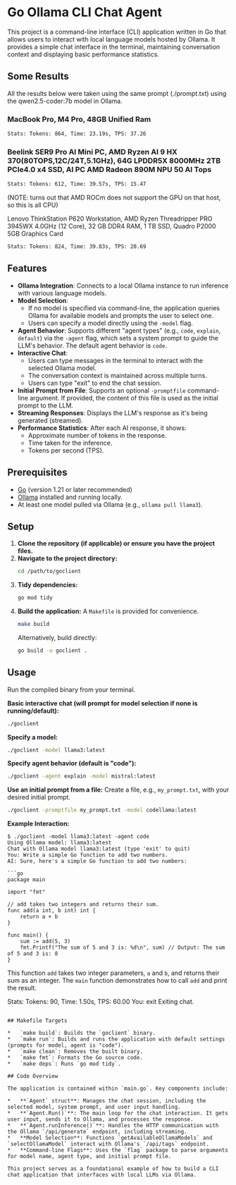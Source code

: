 # Go Ollama CLI Chat Agent

This project is a command-line interface (CLI) application written in Go that allows users to interact with local language models hosted by Ollama. It provides a simple chat interface in the terminal, maintaining conversation context and displaying basic performance statistics.

## Some Results

All the results below were taken using the same prompt (./prompt.txt) using the qwen2.5-coder:7b model in Ollama.

### MacBook Pro, M4 Pro, 48GB Unified Ram

```bash
Stats: Tokens: 864, Time: 23.19s, TPS: 37.26
```

### Beelink SER9 Pro AI Mini PC, AMD Ryzen AI 9 HX 370(80TOPS,12C/24T,5.1GHz), 64G LPDDR5X 8000MHz 2TB PCIe4.0 x4 SSD, AI PC AMD Radeon 890M NPU 50 AI Tops

```bash
Stats: Tokens: 612, Time: 39.57s, TPS: 15.47
```

(NOTE:  turns out that AMD ROCm does not support the GPU on that host, so this is all CPU)


Lenovo ThinkStation P620 Workstation, AMD Ryzen Threadripper PRO 3945WX 4.0GHz (12 Core), 32 GB DDR4 RAM, 1 TB SSD, Quadro P2000 5GB Graphics Card

```bash
Stats: Tokens: 824, Time: 39.83s, TPS: 20.69
```

## Features

*   **Ollama Integration**: Connects to a local Ollama instance to run inference with various language models.
*   **Model Selection**:
    *   If no model is specified via command-line, the application queries Ollama for available models and prompts the user to select one.
    *   Users can specify a model directly using the `-model` flag.
*   **Agent Behavior**: Supports different "agent types" (e.g., `code`, `explain`, `default`) via the `-agent` flag, which sets a system prompt to guide the LLM's behavior. The default agent behavior is `code`.
*   **Interactive Chat**:
    *   Users can type messages in the terminal to interact with the selected Ollama model.
    *   The conversation context is maintained across multiple turns.
    *   Users can type "exit" to end the chat session.
*   **Initial Prompt from File**: Supports an optional `-promptfile` command-line argument. If provided, the content of this file is used as the initial prompt to the LLM.
*   **Streaming Responses**: Displays the LLM's response as it's being generated (streamed).
*   **Performance Statistics**: After each AI response, it shows:
    *   Approximate number of tokens in the response.
    *   Time taken for the inference.
    *   Tokens per second (TPS).

## Prerequisites

*   [Go](https://go.dev/) (version 1.21 or later recommended)
*   [Ollama](https://ollama.com/) installed and running locally.
*   At least one model pulled via Ollama (e.g., `ollama pull llama3`).

## Setup

1.  **Clone the repository (if applicable) or ensure you have the project files.**
2.  **Navigate to the project directory:**
    ```bash
    cd /path/to/goclient 
    ```
3.  **Tidy dependencies:**
    ```bash
    go mod tidy
    ```
4.  **Build the application:**
    A `Makefile` is provided for convenience.
    ```bash
    make build
    ```
    Alternatively, build directly:
    ```bash
    go build -o goclient .
    ```

## Usage

Run the compiled binary from your terminal.

**Basic interactive chat (will prompt for model selection if none is running/default):**
```bash
./goclient
```

**Specify a model:**
```bash
./goclient -model llama3:latest
```

**Specify agent behavior (default is "code"):**
```bash
./goclient -agent explain -model mistral:latest
```

**Use an initial prompt from a file:**
Create a file, e.g., `my_prompt.txt`, with your desired initial prompt.
```bash
./goclient -promptfile my_prompt.txt -model codellama:latest
```

**Example Interaction:**
```
$ ./goclient -model llama3:latest -agent code
Using Ollama model: llama3:latest
Chat with Ollama model llama3:latest (type 'exit' to quit)
You: Write a simple Go function to add two numbers.
AI: Sure, here's a simple Go function to add two numbers:

```go
package main

import "fmt"

// add takes two integers and returns their sum.
func add(a int, b int) int {
	return a + b
}

func main() {
	sum := add(5, 3)
	fmt.Printf("The sum of 5 and 3 is: %d\n", sum) // Output: The sum of 5 and 3 is: 8
}
```
This function `add` takes two integer parameters, `a` and `b`, and returns their sum as an integer. The `main` function demonstrates how to call `add` and print the result.

Stats: Tokens: 90, Time: 1.50s, TPS: 60.00
You: exit
Exiting chat.
```

## Makefile Targets

*   `make build`: Builds the `goclient` binary.
*   `make run`: Builds and runs the application with default settings (prompts for model, agent is "code").
*   `make clean`: Removes the built binary.
*   `make fmt`: Formats the Go source code.
*   `make deps`: Runs `go mod tidy`.

## Code Overview

The application is contained within `main.go`. Key components include:

*   **`Agent` struct**: Manages the chat session, including the selected model, system prompt, and user input handling.
*   **`Agent.Run()`**: The main loop for the chat interaction. It gets user input, sends it to Ollama, and processes the response.
*   **`Agent.runInference()`**: Handles the HTTP communication with the Ollama `/api/generate` endpoint, including streaming.
*   **Model Selection**: Functions `getAvailableOllamaModels` and `selectOllamaModel` interact with Ollama's `/api/tags` endpoint.
*   **Command-line Flags**: Uses the `flag` package to parse arguments for model name, agent type, and initial prompt file.

This project serves as a foundational example of how to build a CLI chat application that interfaces with local LLMs via Ollama.


